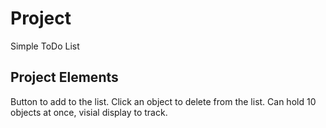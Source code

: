 # Project
Simple ToDo List

## Project Elements
Button to add to the list. 
Click an object to delete from the list.
Can hold 10 objects at once, visial display to track.